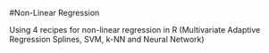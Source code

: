 
#Non-Linear Regression

Using 4 recipes for non-linear regression in R (Multivariate Adaptive Regression Splines, SVM, k-NN and Neural Network)
